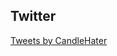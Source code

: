 ## Twitter
<a class="twitter-timeline" data-width="500" data-dnt="true" data-theme="dark" href="https://twitter.com/CandleHater?ref_src=twsrc%5Etfw">
  Tweets by CandleHater
</a>
<script async src="https://platform.twitter.com/widgets.js" charset="utf-8"></script>
